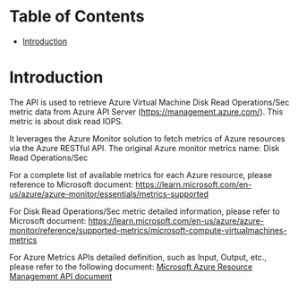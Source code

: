 # Table of Contents
- [Introduction](#introduction)


# Introduction <a name="introduction"></a>
The API is used to retrieve Azure Virtual Machine Disk Read Operations/Sec metric data from Azure API Server (https://management.azure.com/). This metric is about disk read IOPS.



It leverages the Azure Monitor solution to fetch metrics of Azure resources via the Azure RESTful API. The original Azure monitor metrics name: Disk Read Operations/Sec



For a complete list of available metrics for each Azure resource, please reference to Microsoft document: https://learn.microsoft.com/en-us/azure/azure-monitor/essentials/metrics-supported 

For Disk Read Operations/Sec metric detailed information, please refer to Microsoft document: https://learn.microsoft.com/en-us/azure/azure-monitor/reference/supported-metrics/microsoft-compute-virtualmachines-metrics

For Azure Metrics APIs detailed definition, such as Input, Output, etc., please refer to the following document:
[Microsoft Azure Resource Management API document](https://learn.microsoft.com/en-us/rest/api/monitor/metrics/list?view=rest-monitor-2023-10-01&tabs=HTTP)
